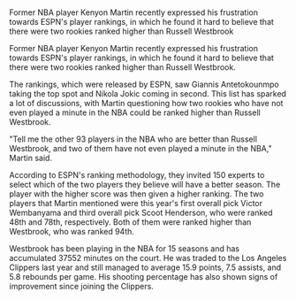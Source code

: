 # 

Former NBA player Kenyon Martin recently expressed his frustration towards ESPN's player rankings, in which he found it hard to believe that there were two rookies ranked higher than Russell Westbrook 
 

Former NBA player Kenyon Martin recently expressed his frustration towards ESPN's player rankings, in which he found it hard to believe that there were two rookies ranked higher than Russell Westbrook.

The rankings, which were released by ESPN, saw Giannis Antetokounmpo taking the top spot and Nikola Jokic coming in second. This list has sparked a lot of discussions, with Martin questioning how two rookies who have not even played a minute in the NBA could be ranked higher than Russell Westbrook.

"Tell me the other 93 players in the NBA who are better than Russell Westbrook, and two of them have not even played a minute in the NBA," Martin said.

According to ESPN's ranking methodology, they invited 150 experts to select which of the two players they believe will have a better season. The player with the higher score was then given a higher ranking. The two players that Martin mentioned were this year's first overall pick Victor Wembanyama and third overall pick Scoot Henderson, who were ranked 48th and 78th, respectively. Both of them were ranked higher than Westbrook, who was ranked 94th.

Westbrook has been playing in the NBA for 15 seasons and has accumulated 37552 minutes on the court. He was traded to the Los Angeles Clippers last year and still managed to average 15.9 points, 7.5 assists, and 5.8 rebounds per game. His shooting percentage has also shown signs of improvement since joining the Clippers.